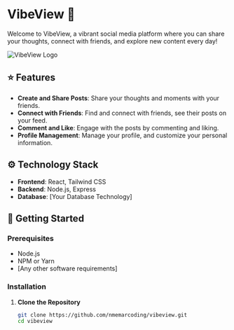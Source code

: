# VibeView :speech_balloon:

Welcome to VibeView, a vibrant social media platform where you can share your thoughts, connect with friends, and explore new content every day!

![VibeView Logo](path-to-your-logo.png) <!-- Replace with the actual path to your logo -->

## :star: Features

- **Create and Share Posts**: Share your thoughts and moments with your friends.
- **Connect with Friends**: Find and connect with friends, see their posts on your feed.
- **Comment and Like**: Engage with the posts by commenting and liking.
- **Profile Management**: Manage your profile, and customize your personal information.

## :gear: Technology Stack

- **Frontend**: React, Tailwind CSS
- **Backend**: Node.js, Express
- **Database**: [Your Database Technology] <!-- Replace with your actual database technology -->

## :rocket: Getting Started

### Prerequisites

- Node.js
- NPM or Yarn
- [Any other software requirements]

### Installation

1. **Clone the Repository**

   ```sh
   git clone https://github.com/nmemarcoding/vibeview.git
   cd vibeview
